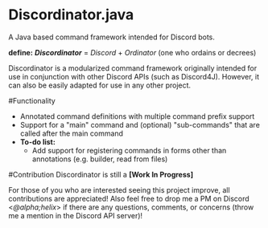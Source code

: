 # Discordinator.java
A Java based command framework intended for Discord bots.

**define:** _**Discordinator**_ = *Discord* + *Ordinator* (one who ordains or decrees)

Discordinator is a modularized command framework originally intended for use in conjunction with other Discord APIs (such as Discord4J).
However, it can also be easily adapted for use in any other project.

#Functionality
- Annotated command definitions with multiple command prefix support
- Support for a "main" command and (optional) "sub-commands" that are called after the main command
- **To-do list:**
  - Add support for registering commands in forms other than annotations (e.g. builder, read from files)

#Contribution
Discordinator is still a **[Work In Progress]**

For those of you who are interested seeing this project improve, all contributions are appreciated!
Also feel free to drop me a PM on Discord <*@alpha;helix*> if there are any questions, comments, or concerns (throw me a mention in the Discord API server)!
